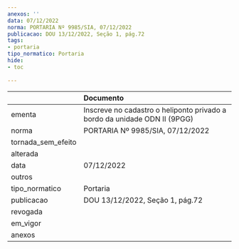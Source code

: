 ```yaml
---
anexos: ''
data: 07/12/2022
norma: PORTARIA Nº 9985/SIA, 07/12/2022
publicacao: DOU 13/12/2022, Seção 1, pág.72
tags:
- portaria
tipo_normatico: Portaria
hide: 
- toc 
 
---
```


|                    | Documento                                                                 |
|:-------------------|:--------------------------------------------------------------------------|
| ementa             | Inscreve no cadastro o heliponto privado a bordo da unidade ODN II (9PGG) |
| norma              | PORTARIA Nº 9985/SIA, 07/12/2022                                          |
| tornada_sem_efeito |                                                                           |
| alterada           |                                                                           |
| data               | 07/12/2022                                                                |
| outros             |                                                                           |
| tipo_normatico     | Portaria                                                                  |
| publicacao         | DOU 13/12/2022, Seção 1, pág.72                                           |
| revogada           |                                                                           |
| em_vigor           |                                                                           |
| anexos             |                                                                           |